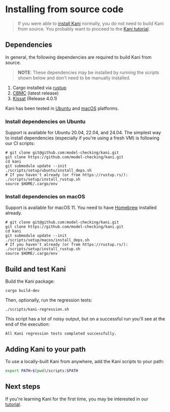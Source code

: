 # Installing from source code

> If you were able to [install Kani](install-guide.md) normally, you do not need to build Kani from source.
> You probably want to proceed to the [Kani tutorial](kani-tutorial.md).

## Dependencies

In general, the following dependencies are required to build Kani from source.

> **NOTE**: These dependencies may be installed by running the scripts shown
> below and don't need to be manually installed.

1. Cargo installed via [rustup](https://rustup.rs/)
2. [CBMC](https://github.com/diffblue/cbmc) (latest release)
3. [Kissat](https://github.com/arminbiere/kissat) (Release 4.0.1)

Kani has been tested in [Ubuntu](#install-dependencies-on-ubuntu) and [macOS](##install-dependencies-on-macos) platforms.

### Install dependencies on Ubuntu

Support is available for Ubuntu 20.04, 22.04, and 24.04.
The simplest way to install dependencies (especially if you're using a fresh VM)
is following our CI scripts:

```
# git clone git@github.com:model-checking/kani.git
git clone https://github.com/model-checking/kani.git
cd kani
git submodule update --init
./scripts/setup/ubuntu/install_deps.sh
# If you haven't already (or from https://rustup.rs/):
./scripts/setup/install_rustup.sh
source $HOME/.cargo/env
```

### Install dependencies on macOS

Support is available for macOS 11. You need to have [Homebrew](https://brew.sh/) installed already.

```
# git clone git@github.com:model-checking/kani.git
git clone https://github.com/model-checking/kani.git
cd kani
git submodule update --init
./scripts/setup/macos/install_deps.sh
# If you haven't already (or from https://rustup.rs/):
./scripts/setup/install_rustup.sh
source $HOME/.cargo/env
```

## Build and test Kani

Build the Kani package:

```
cargo build-dev
```

Then, optionally, run the regression tests:

```
./scripts/kani-regression.sh
```

This script has a lot of noisy output, but on a successful run you'll see at the end of the execution:

```
All Kani regression tests completed successfully.
```

## Adding Kani to your path

To use a locally-built Kani from anywhere, add the Kani scripts to your path:

```bash
export PATH=$(pwd)/scripts:$PATH
```

## Next steps

If you're learning Kani for the first time, you may be interested in our [tutorial](kani-tutorial.md).
